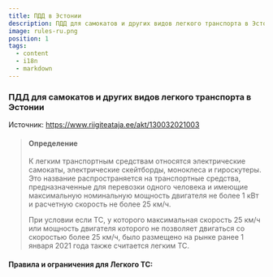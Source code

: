 ```yaml
---
title: ПДД в Эстонии
description: ПДД для самокатов и других видов легкого транспорта в Эстонии
image: rules-ru.png
position: 1
tags:
  - content
  - i18n
  - markdown
---
```

### ПДД для самокатов и других видов легкого транспорта в Эстонии

Источник: https://www.riigiteataja.ee/akt/130032021003

>#### Определение
>
> К легким транспортным средствам относятся электрические самокаты, электрические скейтборды, моноклеса и гироскутеры. Это название распространяется на транспортные средства, предназначенные для перевозки одного человека и имеющие максимальную номинальную мощность двигателя не более 1 кВт и расчетную скорость не более 25 км/ч.
> 
> При условии если ТС, у которого максимальная скорость 25 км/ч или мощность двигателя которого не позволяет двигаться со скоростью более 25 км/ч, было размещено на рынке ранее 1 января 2021 года также считается легким ТС.

#### Правила и ограничения для Легкого ТС:

<markdown-image class="rounded" src="rules-ru.png" alt="ПДД в Эстонии" />